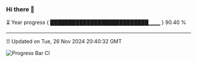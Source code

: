 ### Hi there 👋

⏳ Year progress { ███████████████████████████▁▁▁ } 90.40 %

---

⏰ Updated on Tue, 26 Nov 2024 20:40:32 GMT

![Progress Bar CI](https://github.com/IshwaranRudhara/GIT-ACTION/workflows/Progress%20Bar%20CI/badge.svg)
